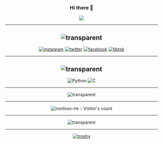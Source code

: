 <div align="center">
       
### Hi there 👋
![](https://media0.giphy.com/media/RbDKaczqWovIugyJmW/giphy.gif?cid=790b7611bcd6f553e580bd7e45ddbfe9c33a676ac62c07ca&rid=giphy.gif&ct=g)
       
---
![transparent](https://capsule-render.vercel.app/api?type=transparent&fontColor=703ee5&text=Social&height=150&fontSize=60)
---       

[![instagram](https://img.shields.io/badge/Instagram-E4405F?style=for-the-badge&logo=instagram&logoColor=white)](https://instagram.com/ire_0517)
[![twitter](https://img.shields.io/badge/Twitter-1DA1F2?style=for-the-badge&logo=twitter&logoColor=white)](https://twitter.com/irenee549?t=sIHtB0DHAmPy-Yc40EMSNA&s=08)
[![facebook](https://img.shields.io/badge/Facebook-1877F2?style=for-the-badge&logo=facebook&logoColor=white)](https://www.facebook.com/irene.lapi.56)
[![tiktok](https://img.shields.io/badge/TikTok-000000?style=for-the-badge&logo=tiktok&logoColor=white)](https://vm.tiktok.com/ZMNNG7L7j/)
       
---
![transparent](https://capsule-render.vercel.app/api?type=transparent&fontColor=703ee5&text=Language&height=150&fontSize=60&desc=That%20I%20Know&descAlignY=75&descAlign=60)
---

![Python](https://img.shields.io/badge/python-3670A0?style=for-the-badge&logo=python&logoColor=ffdd54)
![C](https://img.shields.io/badge/c-%2300599C.svg?style=for-the-badge&logo=c&logoColor=white)
 
---

![transparent](https://capsule-render.vercel.app/api?type=transparent&fontColor=703ee5&text=Visitor's&height=150&fontSize=60&desc=Count&descAlignY=75&descAlign=60)

---

![nonloso-ire :: Visitor's count](https://profile-counter.glitch.me/{nonloso-ire}/count.svg)

---

![transparent](https://capsule-render.vercel.app/api?type=transparent&fontColor=703ee5&text=My&height=150&fontSize=60&desc=Trophies&descAlignY=75&descAlign=60)

---

[![trophy](https://github-profile-trophy.vercel.app/?username=nonloso-ire)](https://github.com/ryo-ma/github-profile-trophy)

</div>
